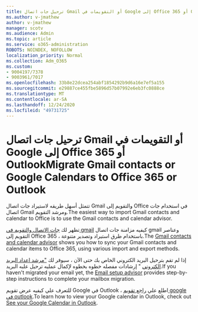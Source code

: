 ```yaml
---
title: ترحيل جات اتصال Gmail أو التقويمات في Google إلى Office 365 أو Outlook
ms.author: v-jmathew
author: v-jmathew
manager: scotv
ms.audience: Admin
ms.topic: article
ms.service: o365-administration
ROBOTS: NOINDEX, NOFOLLOW
localization_priority: Normal
ms.collection: Adm_O365
ms.custom:
- 9004197/7378
- 9003961/7017
ms.openlocfilehash: 33b8e22dcea254abf1854292b9d6a16e7ef5a155
ms.sourcegitcommit: e29887ce455fbe5896d57b07992e6eb3fc0888ce
ms.translationtype: MT
ms.contentlocale: ar-SA
ms.lasthandoff: 12/24/2020
ms.locfileid: "49731725"
---
```

# <a name="migrate-gmail-contacts-or-google-calendars-to-office-365-or-outlook"></a><span data-ttu-id="e21e0-102">ترحيل جات اتصال Gmail أو التقويمات في Google إلى Office 365 أو Outlook</span><span class="sxs-lookup"><span data-stu-id="e21e0-102">Migrate Gmail contacts or Google Calendars to Office 365 or Outlook</span></span>

<span data-ttu-id="e21e0-103">تتمثل أسهل طريقه لاستيراد جات اتصال Gmail والتقويم إلى Office في استخدام جات اتصال Gmail ومرشد التقويم.</span><span class="sxs-lookup"><span data-stu-id="e21e0-103">The easiest way to import Gmail contacts and calendar to Office is to use the Gmail contacts and calendar advisor.</span></span>

<span data-ttu-id="e21e0-104">تظهر لك [جات الاتصال والتقويم في gmail](https://go.microsoft.com/fwlink/?linkid=2134386) كيفيه مزامنة جات اتصال gmail وعناصر التقويم إلى Office 365 ، باستخدام طرق استيراد وتصدير متنوعة.</span><span class="sxs-lookup"><span data-stu-id="e21e0-104">The [Gmail contacts and calendar advisor](https://go.microsoft.com/fwlink/?linkid=2134386) shows you how to sync your ‎Gmail‎ contacts and calendar items to ‎Office 365‎, using various import and export methods.</span></span>

<span data-ttu-id="e21e0-105">إذا لم تقم بترحيل البريد الكتروني الخاص بك حتى الآن ، سيوفر لك ["مرشد اعداد البريد الكتروني](https://go.microsoft.com/fwlink/?linkid=2133951) " إرشادات مفصله خطوه بخطوه لإكمال عمليه ترحيل علبه البريد.</span><span class="sxs-lookup"><span data-stu-id="e21e0-105">If you haven't migrated your email yet, the [Email setup advisor](https://go.microsoft.com/fwlink/?linkid=2133951) provides step-by-step instructions to complete your mailbox migration.</span></span>

<span data-ttu-id="e21e0-106">للتعرف علي كيفيه عرض تقويم Google في Outlook ، اطلع علي [راجع تقويم google في outlook](https://go.microsoft.com/fwlink/?linkid=2083939).</span><span class="sxs-lookup"><span data-stu-id="e21e0-106">To learn how to view your Google calendar in Outlook, check out [See your Google Calendar in Outlook](https://go.microsoft.com/fwlink/?linkid=2083939).</span></span>
